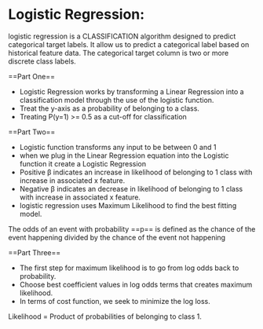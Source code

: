 # Logistic Regression:
logistic regression is a CLASSIFICATION algorithm designed to predict categorical target labels.
It allow us to predict a categorical label based on historical feature data.
The categorical target column is two or more discrete class labels.

==Part One==

- Logistic Regression works by transforming a Linear Regression into a classification model through the use of the logistic function.
- Treat the y-axis as a probability of belonging to a class.
- Treating P(y=1) >= 0.5 as a cut-off for classification

==Part Two==

- Logistic function transforms any input to be between 0 and 1
- when we plug in the Linear Regression equation into the Logistic function it create a Logistic Regression
- Positive β indicates an increase in likelihood of belonging to 1 class with increase in associated x feature.
- Negative β indicates an decrease in likelihood of belonging to 1 class with increase in associated x feature.
- logistic regression uses Maximum Likelihood to find the best fitting model.

The odds of an event with probability ==p== is defined as the chance of the event happening divided by the chance of the event not happening

==Part Three==

- The first step for maximum likelihood is to go from log odds back to probability.
- Choose best coefficient values in log odds terms that creates maximum likelihood.
- In terms of cost function, we seek to minimize the log loss.

Likelihood = Product of probabilities of belonging to class 1.


